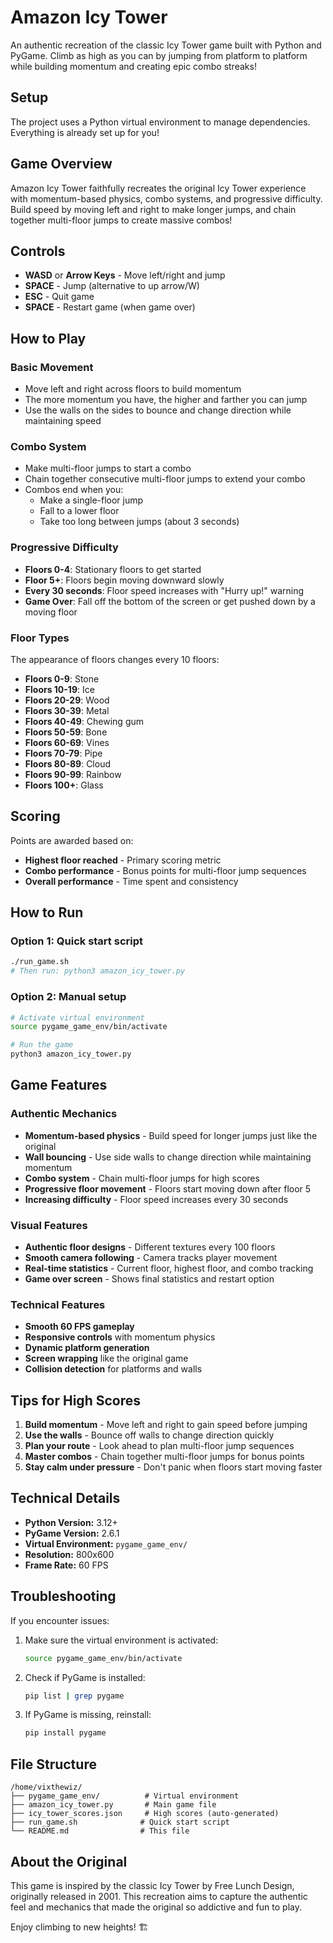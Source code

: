 # Amazon Icy Tower

An authentic recreation of the classic Icy Tower game built with Python and PyGame. Climb as high as you can by jumping from platform to platform while building momentum and creating epic combo streaks!

## Setup

The project uses a Python virtual environment to manage dependencies. Everything is already set up for you!

## Game Overview

Amazon Icy Tower faithfully recreates the original Icy Tower experience with momentum-based physics, combo systems, and progressive difficulty. Build speed by moving left and right to make longer jumps, and chain together multi-floor jumps to create massive combos!

## Controls

- **WASD** or **Arrow Keys** - Move left/right and jump
- **SPACE** - Jump (alternative to up arrow/W)
- **ESC** - Quit game
- **SPACE** - Restart game (when game over)

## How to Play

### Basic Movement
- Move left and right across floors to build momentum
- The more momentum you have, the higher and farther you can jump
- Use the walls on the sides to bounce and change direction while maintaining speed

### Combo System
- Make multi-floor jumps to start a combo
- Chain together consecutive multi-floor jumps to extend your combo
- Combos end when you:
  - Make a single-floor jump
  - Fall to a lower floor
  - Take too long between jumps (about 3 seconds)

### Progressive Difficulty
- **Floors 0-4**: Stationary floors to get started
- **Floor 5+**: Floors begin moving downward slowly
- **Every 30 seconds**: Floor speed increases with "Hurry up!" warning
- **Game Over**: Fall off the bottom of the screen or get pushed down by a moving floor

### Floor Types
The appearance of floors changes every 10 floors:
- **Floors 0-9**: Stone
- **Floors 10-19**: Ice
- **Floors 20-29**: Wood
- **Floors 30-39**: Metal
- **Floors 40-49**: Chewing gum
- **Floors 50-59**: Bone
- **Floors 60-69**: Vines
- **Floors 70-79**: Pipe
- **Floors 80-89**: Cloud
- **Floors 90-99**: Rainbow
- **Floors 100+**: Glass

## Scoring

Points are awarded based on:
- **Highest floor reached** - Primary scoring metric
- **Combo performance** - Bonus points for multi-floor jump sequences
- **Overall performance** - Time spent and consistency

## How to Run

### Option 1: Quick start script
```bash
./run_game.sh
# Then run: python3 amazon_icy_tower.py
```

### Option 2: Manual setup
```bash
# Activate virtual environment
source pygame_game_env/bin/activate

# Run the game
python3 amazon_icy_tower.py
```

## Game Features

### Authentic Mechanics
- **Momentum-based physics** - Build speed for longer jumps just like the original
- **Wall bouncing** - Use side walls to change direction while maintaining momentum
- **Combo system** - Chain multi-floor jumps for high scores
- **Progressive floor movement** - Floors start moving down after floor 5
- **Increasing difficulty** - Floor speed increases every 30 seconds

### Visual Features
- **Authentic floor designs** - Different textures every 100 floors
- **Smooth camera following** - Camera tracks player movement
- **Real-time statistics** - Current floor, highest floor, and combo tracking
- **Game over screen** - Shows final statistics and restart option

### Technical Features
- **Smooth 60 FPS gameplay**
- **Responsive controls** with momentum physics
- **Dynamic platform generation**
- **Screen wrapping** like the original game
- **Collision detection** for platforms and walls

## Tips for High Scores

1. **Build momentum** - Move left and right to gain speed before jumping
2. **Use the walls** - Bounce off walls to change direction quickly
3. **Plan your route** - Look ahead to plan multi-floor jump sequences
4. **Master combos** - Chain together multi-floor jumps for bonus points
5. **Stay calm under pressure** - Don't panic when floors start moving faster

## Technical Details

- **Python Version:** 3.12+
- **PyGame Version:** 2.6.1
- **Virtual Environment:** `pygame_game_env/`
- **Resolution:** 800x600
- **Frame Rate:** 60 FPS

## Troubleshooting

If you encounter issues:

1. Make sure the virtual environment is activated:
   ```bash
   source pygame_game_env/bin/activate
   ```

2. Check if PyGame is installed:
   ```bash
   pip list | grep pygame
   ```

3. If PyGame is missing, reinstall:
   ```bash
   pip install pygame
   ```

## File Structure

```
/home/vixthewiz/
├── pygame_game_env/          # Virtual environment
├── amazon_icy_tower.py       # Main game file
├── icy_tower_scores.json     # High scores (auto-generated)
├── run_game.sh              # Quick start script
└── README.md                # This file
```

## About the Original

This game is inspired by the classic Icy Tower by Free Lunch Design, originally released in 2001. This recreation aims to capture the authentic feel and mechanics that made the original so addictive and fun to play.

Enjoy climbing to new heights! 🏗️
